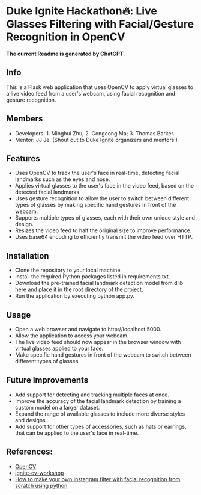 # Duke Ignite Hackathon🔥: Live Glasses Filtering with Facial/Gesture Recognition in OpenCV

**The current Readme is generated by ChatGPT.**

## Info
This is a Flask web application that uses OpenCV to apply virtual glasses to a live video feed from a user's webcam, using facial recognition and gesture recognition.

## Members
- Developers: 1. Minghui Zhu; 2. Congcong Ma; 3. Thomas Barker.
- Mentor: JJ Je. (Shout out to Duke Ignite organizers and mentors!)

## Features
- Uses OpenCV to track the user's face in real-time, detecting facial landmarks such as the eyes and nose.
- Applies virtual glasses to the user's face in the video feed, based on the detected facial landmarks.
- Uses gesture recognition to allow the user to switch between different types of glasses by making specific hand gestures in front of the webcam.
- Supports multiple types of glasses, each with their own unique style and design.
- Resizes the video feed to half the original size to improve performance.
- Uses base64 encoding to efficiently transmit the video feed over HTTP.

## Installation
- Clone the repository to your local machine.
- Install the required Python packages listed in requirements.txt.
- Download the pre-trained facial landmark detection model from dlib here and place it in the root directory of the project.
- Run the application by executing python app.py.

## Usage
- Open a web browser and navigate to http://localhost:5000.
- Allow the application to access your webcam.
- The live video feed should now appear in the browser window with virtual glasses applied to your face.
- Make specific hand gestures in front of the webcam to switch between different types of glasses.

## Future Improvements
- Add support for detecting and tracking multiple faces at once.
- Improve the accuracy of the facial landmark detection by training a custom model on a larger dataset.
- Expand the range of available glasses to include more diverse styles and designs.
- Add support for other types of accessories, such as hats or earrings, that can be applied to the user's face in real-time.

## References:
- [OpenCV](https://opencv.org/)
- [ignite-cv-workshop](https://github.com/bharat-krishnan/ignite-cv-workshop)
- [How to make your own Instagram filter with facial recognition from scratch using python](https://github.com/mitkrieg/live-image-face-filter-blog)

